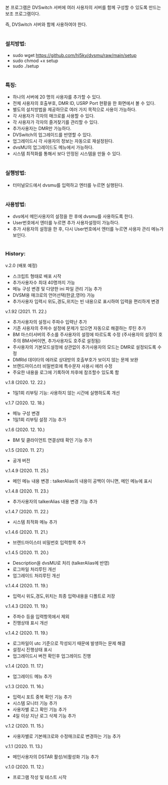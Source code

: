 본 프로그램은 DVSwitch 서버에 여러 사용자의 서버를 함께 구성할 수 있도록 만드는 보조 프로그램이다.

즉, DVSwitch 서버와 함께 사용하여야 한다.
#
### 설치방법:
  - sudo wget https://github.com/hl5ky/dvsmu/raw/main/setup
  - sudo chmod +x setup
  - sudo ./setup
#
### 특징:
  - 하나의 서버에 20 명의 사용자를 추가할 수 있다.
  - 전체 사용자의 호출부호, DMR ID, USRP Port 현황을 한 화면에서 볼 수 있다.
  - 별도의 설치방법을 제공하므로 여러 가지 목적으로 사용이 가능하다.
  - 각 사용자가 각자의 매크로를 사용할 수 있다.
  - 각 사용자가 각자의 즐겨찾기를 관리할 수 있다.
  - 추가사용자는 DMR만 가능하다.
  - DVSwitch의 업그레이드를 반영할 수 있다.
  - 업그레이드시 각 사용자의 정보는 자동으로 재설정된다.
  - dvsMU의 업그레이드도 메뉴에서 가능하다.
  - 시스템 최적화를 통해서 보다 안정된 시스템을 만들 수 있다.
#
### 실행방법:
  - 터미널모드에서 dvsmu를 입력하고 엔터를 누르면 실행된다.
#
### 사용방법:
  - dvs에서 메인사용자의 설정을 한 후에 dvsmu를 사용하도록 한다.  
  - User번호에서 엔터를 누르면 추가 사용자설정이 가능하다.  
  - 추가 사용자의 설정을 한 후, 다시 User번호에서 엔터를 누르면 사용자 관리 메뉴가 보인다.
#
### History:

  v.2.0 (배포 예정)
  - 스크립트 형태로 배포 시작
  - 추가사용자수 최대 40명까지 가능
  - 메뉴 구성 변경 및 다양한 ini 파일 관리 기능 추가
  - DVSM용 매크로의 언어선택(한글,영어) 가능
  - 추가사용자 입력시 위도,경도,위치는 빈 내용으로 표시하여 입력을 편리하게 변경
  
  v.1.92 (2021. 11. 22.)
  - 추가사용자의 설정시 주파수 입력난 추가
  - 기존 사용자의 주파수 설정에 문제가 있으면 자동으로 해결하는 루틴 추가
  - BM 마스터서버의 주소를 주사용자의 설정에 따르도록 수정
    (주사용자의 설정이 호주의 BM서버이면, 추가사용자도 호주로 설정됨)
  - 주사용자의 기본모드설정에 상관없이 추가사용자의 모드는 DMR로 설정되도록 수정
  - DMRId 데이타의 에러로 상대방의 호출부호가 보이지 않는 문제 보완
  - 브랜드마이스터 비밀번호에 특수문자 사용시 에러 수정
  - 주요한 내용을 로그에 기록하여 차후에 참조할수 있도록 함

  v.1.8 (2020. 12. 22.)
  - 1일1회 리부팅 기능: 사용하지 않는 시간에 실행하도록 개선

  v.1.7 (2020. 12. 18.)
  - 메뉴 구성 변경
  - 1일1회 리부팅 설정 기능 추가

  v.1.6 (2020. 12. 10.)
  - BM 및 클라이언트 연결상태 확인 기능 추가
  
  v.1.5 (2020. 11. 27.)
  - 공개 버전
  
  v.1.4.9 (2020. 11. 25.)
  - 메인 메뉴 내용 변경 : talkerAlias의 내용이 공백이 아니면, 메인 메뉴에 표시
    
  v.1.4.8 (2020. 11. 23.)
  - 추가사용자의 talkerAlias 내용 변경 기능 추가
  
  v.1.4.7 (2020. 11. 22.)
  - 시스템 최적화 메뉴 추가

  v.1.4.6 (2020. 11. 21.)
  - 브랜드마이스터 비밀번호 입력항목 추가
  
  v.1.4.5 (2020. 11. 20.)
  - Description을 dvsMU로 처리 (talkerAlias에 반영)
  - 로그파일 처리루틴 개선
  - 업그레이드 처리루틴 개선

  v.1.4.4 (2020. 11. 19.)
  - 입력시 위도,경도,위치는 최종 입력내용을 디폴트로 저장
  
  v.1.4.3 (2020. 11. 19.)
  - 주파수 등을 입력항목에서 제외
  - 진행상태 표시 개선
  
  v.1.4.2 (2020. 11. 19.)
  - 로그파일이 utc 기준으로 작성되기 때문에 발생하는 문제 해결 
  - 설정시 진행상태 표시
  - 업그레이드시 버전 확인후 업그레이드 진행
  
  v.1.4 (2020. 11. 17.)
  - 업그레이드 메뉴 추가
  
  v.1.3 (2020. 11. 16.)
  - 입력시 포트 중복 확인 기능 추가
  - 시스템 모니터 기능 추가
  - 사용자별 로그 확인 기능 추가
  - 4일 이상 지난 로그 삭제 기능 추가
  
  v.1.2 (2020. 11. 15.)
  - 사용자별로 기본매크로와 수정매크로로 변경하는 기능 추가
  
  v.1.1 (2020. 11. 13.)
  - 메인사용자의 DSTAR 활성/비활성화 기능 추가
  
  v.1.0 (2020. 11. 12.)
  - 프로그램 작성 및 테스트 시작
    
